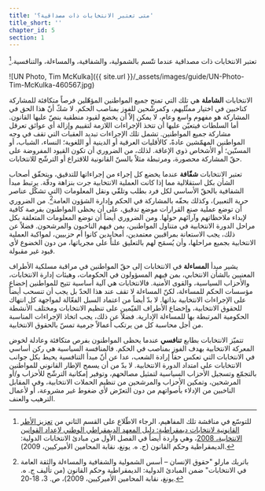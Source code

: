 ```yaml
---
title: 'متى تعتبر الانتخابات ذات مصداقية؟'
title_short: ''
chapter_id: 5
section: 1
---
```


تعتبر الانتخابات ذات مصداقية عندما تتّسم بالشمولية، والشفافية، والمساءلة، والتنافسية.[^1]

![UN Photo, Tim McKulka]({{ site.url }}/\_assets/images/guide/UN-Photo-Tim-McKulka-460567.jpg)

الانتخابات **الشاملة** هي تلك التي تمنح جميع المواطنين المؤهّلين فرصاً متكافئة للمشاركة كناخبين في اختيار ممثّليهم، وكمرشّحين للفوز بمناصب الحكم. لا شكّ أنّ هذا الحق في المشاركة هو مفهوم واسع وعام، لا يمكن إلاّ أن يخضع لقيود منطقية ينصّ عليها القانون. أما السلطات فيتعيّن عليها أن تتخذ الإجراءات اللازمة لتقييم وإزالة أي عوائق تعرقل مشاركة جميع المواطنين. تشمل تلك الإجراءات تبديد العقبات التي تقف في وجه المواطنين المهمّشين عادةً، كالأقليات العرقية أو الدينية أو اللغوية؛ النساء، الشباب، أو المسنّين؛ أو الأشخاص ذوي الإعاقة. لذلك، من الضروري أن تكون القيود المفروضة على حقّ المشاركة محصورة، ومرتبطة مثلاً بالسنّ القانونية للاقتراع أو الترشّح للانتخابات.

تعتبر الانتخابات **شفّافة** عندما يخضع كل إجراء من إجراءاتها للتدقيق، ويتحقّق أصحاب الشأن بكل استقلالية مما إذا كانت العملية الانتخابية جرت بنزاهة ودقّة. يرتبط مبدأ الشفافية بالحقّ الأساسي لكل فرد بطلب وتلقّي ونقل المعلومات (التي تشكّل عناصر حرية التعبير)، وكذلك بحقّه بالمشاركة في الحكم وإدارة الشؤون العامة[^2]. من الضروري أن توضع عملية صنع القرارات موضع تدقيق، على أن يحظى المواطنون بفرصة كافية لإبداء ملاحظاتهم وآرائهم حولها. ومن الضروري أيضاً أن توضع المعلومات المتعلقة بكل مراحل الدورة الانتخابية في متناول المواطنين، بمن فيهم الناخبون والمرشحون. فضلاً عن ذلك، يجب الاستعانة بمراقبين معتمدين، أمحايدين كانوا أم حزبيين، لمواكبة العملية الانتخابية بجميع مراحلها، وأن يُسمَح لهم بالتعليق علناً على مجرياتها، من دون الخضوع لأي قيود غير مقبولة.

يشير مبدأ **المساءلة** في الانتخابات إلى حقّ المواطنين في مراقبة مسلكية الأطراف المعنيين بالشأن الانتخابي، بمن فيهم المسؤولون في الحكومات، وهيئات إدارة الانتخابات، والأحزاب السياسية، والقوى الأمنية. فالانتخابات هي آلية أساسية تتيح للمواطنين إخضاع مؤسسات الحكم للمساءلة، لكنّ المساءلة لا تقف عند هذا الحدّ بل يجب أن تنسحب أيضاً على الإجراءات الانتخابية بذاتها. لا بدّ أيضاً من اعتماد السبل الفعّالة لمواجهة كل انتهاك للحقوق الانتخابية، وإخضاع الأطراف القيّمين على تنظيم الانتخابات ومختلف الأنشطة الحكومية المرتبطة بها للمساءلة الإدارية. فضلاً عن ذلك، يجب اتخاذ الإجراءات المناسبة من أجل محاسبة كل من يرتكب أعمالاً جرمية تمسّ بالحقوق الانتخابية.

تتميّز الانتخابات بطابع **تنافسي** عندما يحظى المواطنون بفرص متكافئة وعادلة لخوض المعركة الانتخابية بهدف الفوز بمناصب في الحكم. فالمنافسة السياسية هي ركن أساسي في الانتخابات التي تعكس حقاً إرادة الشعب، عدا عن أنّ مبدأ التنافسية يحيط بكل جوانب الانتخابات على امتداد الدورة الانتخابية. لا بدّ من أن يسمح الإطار القانوني للمواطنين بالتجمّع وتسجيل الأحزاب السياسية لتمثيل مصالحهم، وتوفير إمكانية الترشّح للأحزاب و/أو المرشحين، وتمكين الأحزاب والمرشحين من تنظيم الحملات الانتخابية، وفي المقابل الناخبين من الإدلاء بأصواتهم من دون التعرّض لأي ضغوط غير مشروعة، أو لأعمال الترهيب والعنف.

[^1]: للتوسّع في مناقشة تلك المفاهيم، الرجاء الاطّلاع على القسم الثاني من [تعزيز الأطر القانونية لانتخابات ديمقراطية: دليل المعهد الديمقراطي الوطني لإعداد القوانين الانتخابية، 2008](https://www.ndi.org/files/Promoting-Legal-Frameworks-Democratic-Elections-ARA.pdf)، وهي واردة أيضاً في الفصل الأول من مبادئ الانتخابات الدولية: الديمقراطية وحكم القانون (ج. ه. يونغ، نقابة المحامين الأميركيين، 2009).
[^2]: باتريك مارلو "حقوق الإنسان – أسس الشمولية والشفافية والمساءلة والثقة العامة في الانتخابات" ضمن المبادئ الدولية: الديمقراطية وحكم القانون (من تأليف ج. ه. يونغ، نقابة المحامين الأميركيين، 2009)، ص. 3، 18-20.
